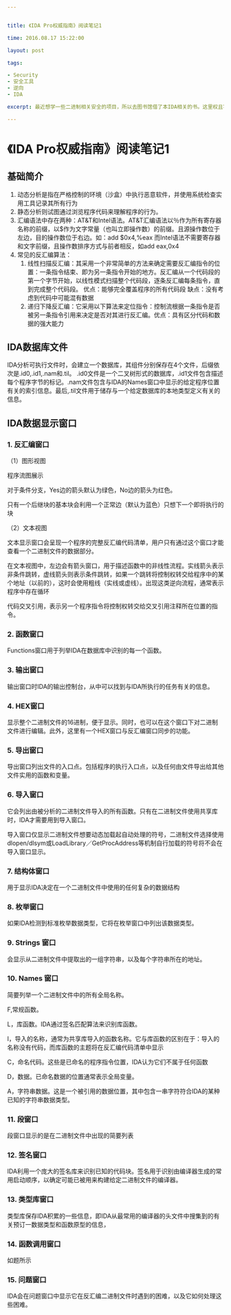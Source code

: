 ```yaml
---


title: 《IDA Pro权威指南》阅读笔记1

time: 2016.08.17 15:22:00

layout: post

tags:

- Security
- 安全工具
- 逆向
- IDA

excerpt: 最近想学一些二进制相关安全的项目，所以去图书馆借了本IDA相关的书。这里权且写个笔记

---
```


# 《IDA Pro权威指南》阅读笔记1

## 基础简介

1. 动态分析是指在严格控制的环境（沙盒）中执行恶意软件，并使用系统检查实用工具记录其所有行为
2. 静态分析则试图通过浏览程序代码来理解程序的行为。
3. 汇编语法中存在两种：AT&T和Intel语法。AT&T汇编语法以％作为所有寄存器名称的前缀，以$作为文字常量（也叫立即操作数）的前缀。且源操作数位于左边，目的操作数位于右边。如：add $0x4,%eax  而Intel语法不需要寄存器和文字前缀，且操作数排序方式与前者相反，如add eax,0x4
4. 常见的反汇编算法：
	1. 线性扫描反汇编：其采用一个非常简单的方法来确定需要反汇编指令的位置：一条指令结束、即为另一条指令开始的地方。反汇编从一个代码段的第一个字节开始，以线性模式扫描整个代码段，逐条反汇编每条指令，直到完成整个代码段。 优点：能够完全覆盖程序的所有代码段 缺点：没有考虑到代码中可能混有数据
	2. 递归下降反汇编：它采用以下算法来定位指令：控制流根据一条指令是否被另一条指令引用来决定是否对其进行反汇编。优点：具有区分代码和数据的强大能力
	
## IDA数据库文件

IDA分析可执行文件时，会建立一个数据库，其组件分别保存在4个文件，后缀依次是.id0,.id1,.nam和.til。 .id0文件是一个二叉树形式的数据库，.id1文件包含描述每个程序字节的标记。.nam文件包含与IDA的Names窗口中显示的给定程序位置有关的索引信息。最后,.til文件用于储存与一个给定数据库的本地类型定义有关的信息。

## IDA数据显示窗口

### 1. 反汇编窗口

（1）图形视图

程序流图展示

对于条件分支，Yes边的箭头默认为绿色，No边的箭头为红色。

只有一个后继块的基本块会利用一个正常边（默认为蓝色）只想下一个即将执行的块

（2）文本视图

文本显示窗口会呈现一个程序的完整反汇编代码清单，用户只有通过这个窗口才能查看一个二进制文件的数据部分。

在文本视图中，左边会有箭头窗口，用于描述函数中的非线性流程。实线箭头表示非条件跳转，虚线箭头则表示条件跳转，如果一个跳转将控制权转交给程序中的某个地址（以前的），这时会使用粗线（实线或虚线）。出现这类逆向流程，通常表示程序中存在循环


代码交叉引用，表示另一个程序指令将控制权转交给交叉引用注释所在位置的指令。


### 2. 函数窗口

Functions窗口用于列举IDA在数据库中识别的每一个函数。


### 3. 输出窗口

输出窗口时IDA的输出控制台，从中可以找到与IDA所执行的任务有关的信息。

### 4. HEX窗口

显示整个二进制文件的16进制，便于显示。同时，也可以在这个窗口下对二进制文件进行编辑。此外，这里有一个HEX窗口与反汇编窗口同步的功能。

### 5. 导出窗口

导出窗口列出文件的入口点。包括程序的执行入口点，以及任何由文件导出给其他文件实用的函数和变量。

### 6. 导入窗口

它会列出由被分析的二进制文件导入的所有函数。只有在二进制文件使用共享库时，IDA才需要用到导入窗口。

导入窗口仅显示二进制文件想要动态加载起自动处理的符号，二进制文件选择使用dlopen/dlsym或LoadLibrary／GetProcAddress等机制自行加载的符号将不会在导入窗口显示。


### 7. 结构体窗口


用于显示IDA决定在一个二进制文件中使用的任何复杂的数据结构



### 8. 枚举窗口

如果IDA检测到标准枚举数据类型，它将在枚举窗口中列出该数据类型。


### 9. Strings 窗口

会显示从二进制文件中提取出的一组字符串，以及每个字符串所在的地址。


### 10. Names 窗口

简要列举一个二进制文件中的所有全局名称。

F,常规函数。

L，库函数。IDA通过签名匹配算法来识别库函数。

I，导入的名称，通常为共享库导入的函数名称。它与库函数的区别在于：导入的名称没有代码，而库函数的主题将在反汇编代码清单中显示

C，命名代码。这些是已命名的程序指令位置，IDA认为它们不属于任何函数


D，数据。已命名数据的位置通常表示全局变量。


A，字符串数据。这是一个被引用的数据位置，其中包含一串字符符合IDA的某种已知的字符串数据类型。

### 11. 段窗口

段窗口显示的是在二进制文件中出现的简要列表

### 12. 签名窗口

IDA利用一个庞大的签名库来识别已知的代码块。签名用于识别由编译器生成的常用启动顺序，以确定可能已被用来构建给定二进制文件的编译器。

### 13. 类型库窗口

类型库保存IDA积累的一些信息，即IDA从最常用的编译器的头文件中搜集到的有关预订一数据类型和函数原型的信息，

### 14. 函数调用窗口

如题所示

### 15.  问题窗口

IDA会在问题窗口中显示它在反汇编二进制文件时遇到的困难，以及它如何处理这些困难。